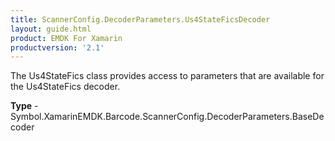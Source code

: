```yaml
---
title: ScannerConfig.DecoderParameters.Us4StateFicsDecoder
layout: guide.html
product: EMDK For Xamarin
productversion: '2.1'
---
```

The Us4StateFics class provides access to parameters that are available for the Us4StateFics decoder.

**Type** - Symbol.XamarinEMDK.Barcode.ScannerConfig.DecoderParameters.BaseDecoder
















